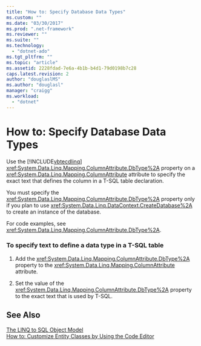 ```yaml
---
title: "How to: Specify Database Data Types"
ms.custom: ""
ms.date: "03/30/2017"
ms.prod: ".net-framework"
ms.reviewer: ""
ms.suite: ""
ms.technology: 
  - "dotnet-ado"
ms.tgt_pltfrm: ""
ms.topic: "article"
ms.assetid: 2228fdad-7e6a-4b1b-b4d1-79d0198b7c28
caps.latest.revision: 2
author: "douglaslMS"
ms.author: "douglasl"
manager: "craigg"
ms.workload: 
  - "dotnet"
---
```

# How to: Specify Database Data Types
Use the [!INCLUDE[vbtecdlinq](../../../../../../includes/vbtecdlinq-md.md)] <xref:System.Data.Linq.Mapping.ColumnAttribute.DbType%2A> property on a <xref:System.Data.Linq.Mapping.ColumnAttribute> attribute to specify the exact text that defines the column in a T-SQL table declaration.  
  
 You must specify the <xref:System.Data.Linq.Mapping.ColumnAttribute.DbType%2A> property only if you plan to use <xref:System.Data.Linq.DataContext.CreateDatabase%2A> to create an instance of the database.  
  
 For code examples, see <xref:System.Data.Linq.Mapping.ColumnAttribute.DbType%2A>.  
  
### To specify text to define a data type in a T-SQL table  
  
1.  Add the <xref:System.Data.Linq.Mapping.ColumnAttribute.DbType%2A> property to the <xref:System.Data.Linq.Mapping.ColumnAttribute> attribute.  
  
2.  Set the value of the <xref:System.Data.Linq.Mapping.ColumnAttribute.DbType%2A> property to the exact text that is used by T-SQL.  
  
## See Also  
 [The LINQ to SQL Object Model](../../../../../../docs/framework/data/adonet/sql/linq/the-linq-to-sql-object-model.md)  
 [How to: Customize Entity Classes by Using the Code Editor](../../../../../../docs/framework/data/adonet/sql/linq/how-to-customize-entity-classes-by-using-the-code-editor.md)
